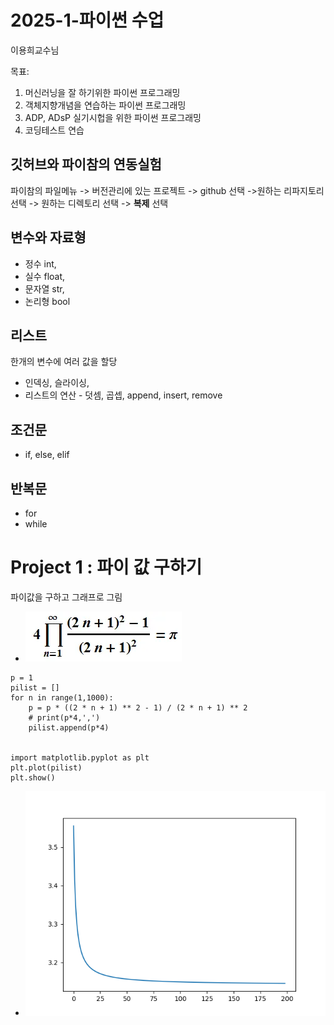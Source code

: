 # 2025-1-파이썬 수업
이용희교수님

목표:
 1. 머신러닝을 잘 하기위한 파이썬 프로그래밍
 2. 객체지향개념을 연습하는 파이썬 프로그래밍
 3. ADP, ADsP 실기시헙을 위한 파이썬 프로그래밍
 4. 코딩테스트 연습

## 깃허브와 파이참의 연동실험
파이참의 파일메뉴 -> 버전관리에 있는 프로젝트 -> github 선택
->원하는 리파지토리 선택 -> 원하는 디렉토리 선택
-> **복제** 선택

## 변수와 자료형
 - 정수 int,
 - 실수 float,
 - 문자열 str,
 - 논리형 bool

## 리스트
한개의 변수에 여러 값을 할당
 - 인덱싱, 슬라이싱,
 - 리스트의 연산 - 덧셈, 곱셉, append, insert, remove

## 조건문
 - if, else, elif

## 반복문
 - for
 - while


# Project 1  : 파이 값 구하기 
파이값을 구하고 그래프로 그림
- <img src="img/파이수식.png">
```
p = 1
pilist = []
for n in range(1,1000):
    p = p * ((2 * n + 1) ** 2 - 1) / (2 * n + 1) ** 2
    # print(p*4,',')
    pilist.append(p*4)


import matplotlib.pyplot as plt
plt.plot(pilist)
plt.show()
```
- <img src="img/그래프.png">